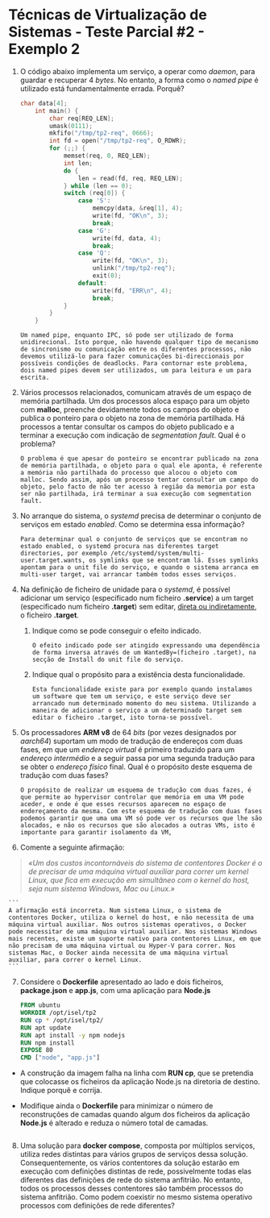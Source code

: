 # Técnicas de Virtualização de Sistemas - Teste Parcial #2 - Exemplo 2

1. O código abaixo implementa um serviço, a operar como *daemon*, para guardar e recuperar 4 *bytes*. No entanto, a forma como o *named pipe* é utilizado está fundamentalmente errada. Porquê?

    ```c
    char data[4];
        int main() {
            char req[REQ_LEN];
            umask(0111); 
            mkfifo("/tmp/tp2-req", 0666);
            int fd = open("/tmp/tp2-req", O_RDWR);
            for (;;) {
                memset(req, 0, REQ_LEN);
                int len; 
                do { 
                    len = read(fd, req, REQ_LEN); 
                } while (len == 0);
                switch (req[0]) {
                    case 'S': 
                        memcpy(data, &req[1], 4); 
                        write(fd, "OK\n", 3); 
                        break;
                    case 'G': 
                        write(fd, data, 4); 
                        break;
                    case 'Q': 
                        write(fd, "OK\n", 3); 
                        unlink("/tmp/tp2-req"); 
                        exit(0);
                    default: 
                        write(fd, "ERR\n", 4); 
                        break;
                }
            }
        }
    ```

    ```
    Um named pipe, enquanto IPC, só pode ser utilizado de forma unidirecional. Isto porque, não havendo qualquer tipo de mecanismo de sincronismo ou comunicação entre os diferentes processos, não devemos utilizá-lo para fazer comunicações bi-direccionais por possíveis condições de deadlocks. Para contornar este problema, dois named pipes devem ser utilizados, um para leitura e um para escrita.
    ``` 

2. Vários processos relacionados, comunicam através de um espaço de memória partilhada. Um dos processos aloca espaço para um objeto com **malloc**, preenche devidamente todos os campos do objeto e publica o ponteiro para o objeto na zona de memória partilhada. Há processos a tentar consultar os campos do objeto publicado e a terminar a execução com indicação de *segmentation fault*. Qual é o problema?

    ```
    O problema é que apesar do ponteiro se encontrar publicado na zona de memória partilhada, o objeto para o qual ele aponta, é referente a memória não partilhada do processo que alocou o objeto com malloc. Sendo assim, após um processo tentar consultar um campo do objeto, pelo facto de não ter acesso à região da memoria por esta ser não partilhada, irá terminar a sua execução com segmentation fault.
    ```

3. No arranque do sistema, o *systemd* precisa de determinar o conjunto de serviços em estado *enabled*. Como se determina essa informação?

    ```
    Para determinar qual o conjunto de serviços que se encontram no estado enabled, o systemd procura nas diferentes target directories, por exemplo /etc/systemd/system/multi-user.target.wants, os symlinks que se encontram lá. Esses symlinks apontam para o unit file do serviço, e quando o sistema arranca em multi-user target, vai arrancar também todos esses serviços.
    ```

4. Na definição de ficheiro de unidade para o *systemd*, é possível adicionar um serviço (especificado num ficheiro **.service**) a um target (especificado num ficheiro **.target**) sem editar, <u>direta ou indiretamente</u>, o ficheiro **.target**.

    1. Indique como se pode conseguir o efeito indicado.

        ```
        O efeito indicado pode ser atingido expressando uma dependência de forma inversa através de um WantedBy=(ficheiro .target), na secção de Install do unit file do serviço.
        ```

    2. Indique qual o propósito para a existência desta funcionalidade.

        ```
        Esta funcionalidade existe para por exemplo quando instalamos um software que tem um serviço, e este serviço deve ser arrancado num determinado momento do meu sistema. Utilizando a maneira de adicionar o serviço a um determinado target sem editar o ficheiro .target, isto torna-se possível.
        ```

5. Os processadores **ARM v8** de 64 *bits* (por vezes designados por *aarch64*) suportam um modo de tradução de endereços com duas fases, em que um *endereço virtual* é primeiro traduzido para um *endereço intermédio* e a seguir passa por uma segunda tradução para se obter o *endereço físico* final. Qual é o propósito deste esquema de tradução com duas fases?

    ```
    O propósito de realizar um esquema de tradução com duas fazes, é que permite ao hypervisor controlar que memória em uma VM pode aceder, e onde é que esses recursos aparecem no espaço de endereçamento da mesma. Com este esquema de tradução com duas fases podemos garantir que uma uma VM só pode ver os recursos que lhe são alocados, e não os recursos que são alocados a outras VMs, isto é importante para garantir isolamento da VM, 
    ```

6. Comente a seguinte afirmação:
> *«Um dos custos incontornáveis do sistema de contentores Docker é o de precisar de uma máquina virtual auxiliar para correr um kernel Linux, que fica em execução em simultâneo com o kernel do host, seja num sistema Windows, Mac ou Linux.»*

    ```
    A afirmação está incorreta. Num sistema Linux, o sistema de contentores Docker, utiliza o kernel do host, e não necessita de uma máquina virtual auxiliar. Nos outros sistemas operativos, o Docker pode necessitar de uma máquina virtual auxiliar. Nos sistemas Windows mais recentes, existe um suporte nativo para contentores Linux, em que não precisam de uma máquina virtual ou Hyper-V para correr. Nos sistemas Mac, o Docker ainda necessita de uma máquina virtual auxiliar, para correr o kernel Linux.
    ```

7. Considere o **Dockerfile** apresentado ao lado e dois ficheiros, **package.json** e **app.js**, com uma aplicação para **Node.js**

    ```dockerfile
    FROM ubuntu
    WORKDIR /opt/isel/tp2
    RUN cp * /opt/isel/tp2/
    RUN apt update
    RUN apt install -y npm nodejs
    RUN npm install
    EXPOSE 80
    CMD ["node", "app.js"]
    ```

- A construção da imagem falha na linha com **RUN cp**, que se pretendia que colocasse os ficheiros da aplicação Node.js na diretoria de destino. Indique porquê e corrija.
- Modifique ainda o **Dockerfile** para minimizar o número de reconstruções de camadas quando algum dos ficheiros da aplicação **Node.js** é alterado e reduza o número total de camadas.

    ```

    ```

8. Uma solução para **docker compose**, composta por múltiplos serviços, utiliza redes distintas para vários grupos de serviços dessa solução. Consequentemente, os vários contentores da solução estarão em execução com definições distintas de rede, possivelmente todas elas diferentes das definições de rede do sistema anfitrião. No entanto, todos os processos desses contentores são também processos do sistema anfitrião. Como podem coexistir no mesmo sistema operativo processos com definições de rede diferentes?

    ```
    ```

